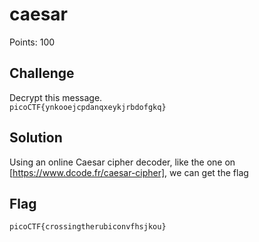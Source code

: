 # caesar

Points: 100

## Challenge  
Decrypt this message.  
`picoCTF{ynkooejcpdanqxeykjrbdofgkq}`

## Solution

Using an online Caesar cipher decoder, like the one on [https://www.dcode.fr/caesar-cipher], we can get the flag

## Flag
`picoCTF{crossingtherubiconvfhsjkou}`
